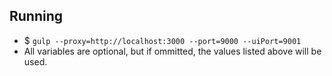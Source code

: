## Running
* $ `gulp --proxy=http://localhost:3000 --port=9000 --uiPort=9001`
* All variables are optional, but if ommitted, the values listed above will be used.
